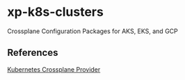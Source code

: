 # xp-k8s-clusters
Crossplane Configuration Packages for AKS, EKS, and GCP


## References

[Kubernetes Crossplane Provider](https://github.com/crossplane-contrib/provider-kubernetes)